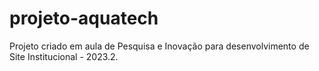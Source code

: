 # projeto-aquatech
Projeto criado em aula de Pesquisa e Inovação para desenvolvimento de Site Institucional - 2023.2.
